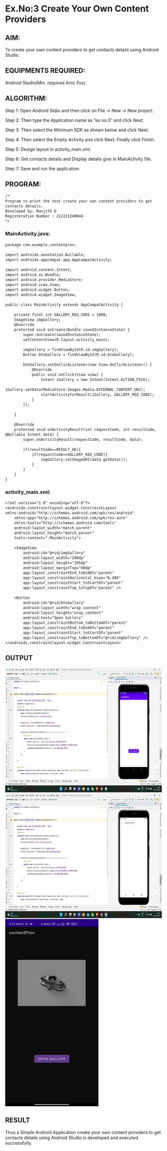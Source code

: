 
# Ex.No:3 Create Your Own Content Providers


## AIM:

To create your own content providers to get contacts details using Android Studio.

## EQUIPMENTS REQUIRED:

Android Studio(Min. required Artic Fox)

## ALGORITHM:

Step 1: Open Android Stdio and then click on File -> New -> New project.

Step 2: Then type the Application name as “ex.no.3″ and click Next. 

Step 3: Then select the Minimum SDK as shown below and click Next.

Step 4: Then select the Empty Activity and click Next. Finally click Finish.

Step 5: Design layout in activity_main.xml.

Step 6: Get contacts details and Display details give in MainActivity file.

Step 7: Save and run the application.

## PROGRAM:
```
/*
Program to print the text create your own content providers to get contacts details.
Developed by: Ranjith D
Registeration Number : 212221240044
*/
```
### MainActivity.java:
~~~
package com.example.contentprov;

import androidx.annotation.Nullable;
import androidx.appcompat.app.AppCompatActivity;

import android.content.Intent;
import android.os.Bundle;
import android.provider.MediaStore;
import android.view.View;
import android.widget.Button;
import android.widget.ImageView;

public class MainActivity extends AppCompatActivity {

    private final int GALLERY_REQ_CODE = 1000;
    ImageView imgGallery;
    @Override
    protected void onCreate(Bundle savedInstanceState) {
        super.onCreate(savedInstanceState);
        setContentView(R.layout.activity_main);

        imgGallery = findViewById(R.id.imgGallery);
        Button btnGallery = findViewById(R.id.btnGallery);

        btnGallery.setOnClickListener(new View.OnClickListener() {
            @Override
            public void onClick(View view) {
                Intent iGallery = new Intent(Intent.ACTION_PICK);
                iGallery.setData(MediaStore.Images.Media.EXTERNAL_CONTENT_URI);
                startActivityForResult(iGallery, GALLERY_REQ_CODE);
            }
        });

    }

    @Override
    protected void onActivityResult(int requestCode, int resultCode, @Nullable Intent data) {
        super.onActivityResult(requestCode, resultCode, data);

        if(resultCode==RESULT_OK){
            if(requestCode==GALLERY_REQ_CODE){
                imgGallery.setImageURI(data.getData());
            }
        }
    }
}
~~~
### activity_main.xml:
~~~
<?xml version="1.0" encoding="utf-8"?>
<androidx.constraintlayout.widget.ConstraintLayout xmlns:android="http://schemas.android.com/apk/res/android"
    xmlns:app="http://schemas.android.com/apk/res-auto"
    xmlns:tools="http://schemas.android.com/tools"
    android:layout_width="match_parent"
    android:layout_height="match_parent"
    tools:context=".MainActivity">

    <ImageView
        android:id="@+id/imgGallery"
        android:layout_width="286dp"
        android:layout_height="295dp"
        android:layout_marginTop="60dp"
        app:layout_constraintEnd_toEndOf="parent"
        app:layout_constraintHorizontal_bias="0.496"
        app:layout_constraintStart_toStartOf="parent"
        app:layout_constraintTop_toTopOf="parent" />

    <Button
        android:id="@+id/btnGallery"
        android:layout_width="wrap_content"
        android:layout_height="wrap_content"
        android:text="Open Gallery"
        app:layout_constraintBottom_toBottomOf="parent"
        app:layout_constraintEnd_toEndOf="parent"
        app:layout_constraintStart_toStartOf="parent"
        app:layout_constraintTop_toBottomOf="@+id/imgGallery" />
</androidx.constraintlayout.widget.ConstraintLayout>
~~~

## OUTPUT

<img src="https://github.com/RanjithD18/Basic-AndroidStudio/blob/main/ContentProviderinAndroid/Screenshot%20(57).png" width="800" height="400">
<img src="https://github.com/RanjithD18/Basic-AndroidStudio/blob/main/ContentProviderinAndroid/Screenshot%20(58).png" width="800" height="400">
<img src="https://github.com/RanjithD18/Basic-AndroidStudio/blob/main/ContentProviderinAndroid/image.png" width="300" height="600">



## RESULT
Thus a Simple Android Application create your own content providers to get contacts details using Android Studio is developed and executed successfully.
